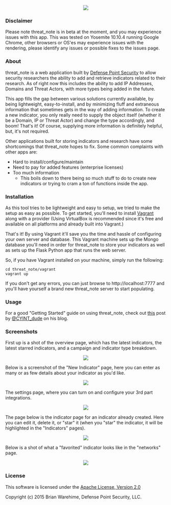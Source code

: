 <p align="center">
<img src="http://i.imgur.com/4keZTGz.png"></p>

### Disclaimer 

Please note threat_note is in beta at the moment, and you may experience issues with this app. This was tested on Yosemite 10.10.4 running Google Chrome, other browsers or OS'es may experience issues with the rendering, please identify any issues or possible fixes to the issues page.

### About

threat_note is a web application built by [Defense Point Security](http://www.defpoint.com) to allow security researchers the ability to add and retrieve indicators related to their research. As of right now this includes the ability to add IP Addresses, Domains and Threat Actors, with more types being added in the future.

This app fills the gap between various solutions currently available, by being lightweight, easy-to-install, and by minimizing fluff and extraneous information that sometimes gets in the way of adding information. To create a new indicator, you only really need to supply the object itself (whether it be a Domain, IP or Threat Actor) and change the type accordingly, and boom! That's it! Of course, supplying more information is definitely helpful, but, it's not required. 

Other applications built for storing indicators and research have some shortcomings that threat_note hopes to fix. Some common complaints with other apps are:

- Hard to install/configure/maintain
- Need to pay for added features (enterprise licenses)
- Too much information
  - This boils down to there being so much stuff to do to create new indicators or trying to cram a ton of functions inside the app.

### Installation

As this tool tries to be lightweight and easy to setup, we tried to make the setup as easy as possible. To get started, you'll need to install [Vagrant](https://www.vagrantup.com/) along with a provider (Using VirtualBox is recommended since it's free and available on all platforms and already built into Vagrant.)

That's it! By using Vagrant it'll save you the time and hassle of configuring your own server and database. This Vagrant machine sets up the Mongo database you'll need in order for threat_note to store your indicators as well as sets up the Flask Python app that runs the web server.

So, if you have Vagrant installed on your machine, simply run the following:

```
cd threat_note/vagrant
vagrant up
```

If you don't get any errors, you can just browse to http://localhost:7777 and you'll have yourself a brand new threat_note server to start populating.

### Usage

For a good "Getting Started" guide on using threat_note, check out [this](http://www.cyintanalysis.com/playing-with-threat_note/) post by [@CYINT_dude](https://twitter.com/CYINT_dude) on his blog.

### Screenshots

First up is a shot of the overview page, which has the latest indicators, the latest starred indicators, and a campaign and indicator type breakdown.

<p align="center">
<img src="http://i.imgur.com/1lvLTOq.png" href="http://i.imgur.com/1lvLTOq.png"></p>

Below is a screenshot of the "New Indicator" page, here you can enter as many or as few details about your indicator as you'd like. 

<p align="center">
<img src="http://i.imgur.com/GbumDll.png" href="http://i.imgur.com/GbumDll.png"></p>

The settings page, where you can turn on and configure your 3rd part integrations.

<p align="center">
<img src="http://i.imgur.com/0xn1dk2.png" href="http://i.imgur.com/0xn1dk2.png"></p>

The page below is the indicator page for an indicator already created. Here you can edit it, delete it, or "star" it (when you "star" the indicator, it will be highlighted in the "Indicators" pages). 

<p align="center">
<img src="http://i.imgur.com/wa3l0qW.png" href="http://i.imgur.com/wa3l0qW.png"></p>

Below is a shot of what a "favorited" indicator looks like in the "networks" page.

<p align="center">
<img src="http://i.imgur.com/LhzdYHs.png" href="http://i.imgur.com/LhzdYHs.png"></p>

### License

This software is licensed under the [Apache License, Version 2.0](http://www.apache.org/licenses/LICENSE-2.0)

Copyright (c) 2015 Brian Warehime, Defense Point Security, LLC.

